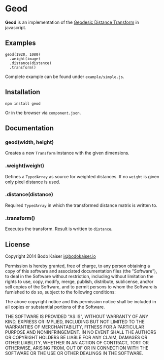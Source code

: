 # Geod

**Geod** is an implementation of the [Geodesic Distance Transform][1] in javascript.

## Examples

    geod(1920, 1080)
      .weight(image)
      .distance(distance)
      .transform()

Complete example can be found under `example/simple.js`.

## Installation

    npm install geod

Or in the browser via `component.json`.

## Documentation

### geod(width, height)

Creates a new `Transform` instance with the given dimensions.

### .weight(weight)

Defines a `TypedArray` as source for weighted distances.
If no `weight` is given only pixel distance is used.

### .distance(distance)

Required `TypedArray` in which the transformed distance matrix is written to.

### .transform()

Executes the transform. Result is written to `distance`.

## License

Copyright 2014 Bodo Kaiser <i@bodokaiser.io>

Permission is hereby granted, free of charge, to any person obtaining
a copy of this software and associated documentation files (the
"Software"), to deal in the Software without restriction, including
without limitation the rights to use, copy, modify, merge, publish,
distribute, sublicense, and/or sell copies of the Software, and to
permit persons to whom the Software is furnished to do so, subject to
the following conditions:

The above copyright notice and this permission notice shall be
included in all copies or substantial portions of the Software.

THE SOFTWARE IS PROVIDED "AS IS", WITHOUT WARRANTY OF ANY KIND,
EXPRESS OR IMPLIED, INCLUDING BUT NOT LIMITED TO THE WARRANTIES OF
MERCHANTABILITY, FITNESS FOR A PARTICULAR PURPOSE AND
NONINFRINGEMENT. IN NO EVENT SHALL THE AUTHORS OR COPYRIGHT HOLDERS BE
LIABLE FOR ANY CLAIM, DAMAGES OR OTHER LIABILITY, WHETHER IN AN ACTION
OF CONTRACT, TORT OR OTHERWISE, ARISING FROM, OUT OF OR IN CONNECTION
WITH THE SOFTWARE OR THE USE OR OTHER DEALINGS IN THE SOFTWARE.

[1]: http://people.csail.mit.edu/tieu/notebook/imageproc/toivanen96.pdf
